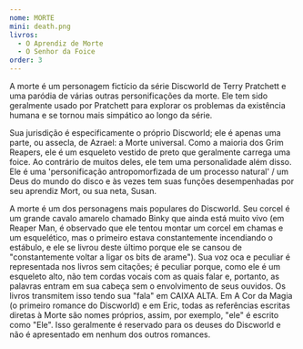 ```yaml
---
nome: MORTE
mini: death.png
livros:
  - O Aprendiz de Morte
  - O Senhor da Foice
order: 3
---
```


A morte é um personagem fictício da série Discworld de Terry Pratchett e uma paródia de várias outras personificações da morte. Ele tem sido geralmente usado por Pratchett para explorar os problemas da existência humana e se tornou mais simpático ao longo da série.

Sua jurisdição é especificamente o próprio Discworld; ele é apenas uma parte, ou assecla, de Azrael: a Morte universal. Como a maioria dos Grim Reapers, ele é um esqueleto vestido de preto que geralmente carrega uma foice. 
Ao contrário de muitos deles, ele tem uma personalidade além disso. Ele é uma 'personificação antropomorfizada de um processo natural' / um Deus do mundo do disco e às vezes tem suas funções desempenhadas por seu aprendiz Mort, ou sua neta, Susan.

A morte é um dos personagens mais populares do Discworld. Seu corcel é um grande cavalo amarelo chamado Binky que ainda está muito vivo (em Reaper Man, é observado que ele tentou montar um corcel em chamas e um esquelético, mas o primeiro estava constantemente incendiando o estábulo, e ele se livrou deste último porque ele se cansou de "constantemente voltar a ligar os bits de arame"). Sua voz oca e peculiar é representada nos livros sem citações; é peculiar porque, como ele é um esqueleto alto, não tem cordas vocais com as quais falar e, portanto, as palavras entram em sua cabeça sem o envolvimento de seus ouvidos. Os livros transmitem isso tendo sua "fala" em CAIXA ALTA. Em A Cor da Magia (o primeiro romance do Discworld) e em Eric, todas as referências escritas diretas à Morte são nomes próprios, assim, por exemplo, "ele" é escrito como "Ele". Isso geralmente é reservado para os deuses do Discworld e não é apresentado em nenhum dos outros romances.